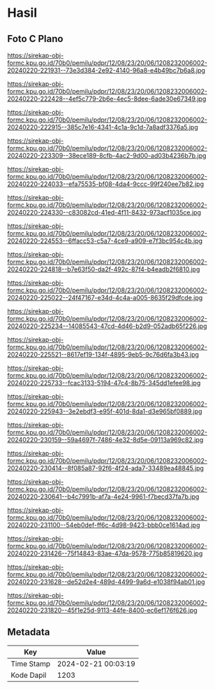 # Hasil

## Foto C Plano

https://sirekap-obj-formc.kpu.go.id/70b0/pemilu/pdpr/12/08/23/20/06/1208232006002-20240220-221931--73e3d384-2e92-4140-96a8-e4b49bc7b6a8.jpg

https://sirekap-obj-formc.kpu.go.id/70b0/pemilu/pdpr/12/08/23/20/06/1208232006002-20240220-222428--4ef5c779-2b6e-4ec5-8dee-6ade30e67349.jpg

https://sirekap-obj-formc.kpu.go.id/70b0/pemilu/pdpr/12/08/23/20/06/1208232006002-20240220-222915--385c7e16-4341-4c1a-9c1d-7a8adf3376a5.jpg

https://sirekap-obj-formc.kpu.go.id/70b0/pemilu/pdpr/12/08/23/20/06/1208232006002-20240220-223309--38ece189-8cfb-4ac2-9d00-ad03b4236b7b.jpg

https://sirekap-obj-formc.kpu.go.id/70b0/pemilu/pdpr/12/08/23/20/06/1208232006002-20240220-224033--efa75535-bf08-4da4-9ccc-99f240ee7b82.jpg

https://sirekap-obj-formc.kpu.go.id/70b0/pemilu/pdpr/12/08/23/20/06/1208232006002-20240220-224330--c83082cd-41ed-4f11-8432-973acf1035ce.jpg

https://sirekap-obj-formc.kpu.go.id/70b0/pemilu/pdpr/12/08/23/20/06/1208232006002-20240220-224553--6ffacc53-c5a7-4ce9-a909-e7f3bc954c4b.jpg

https://sirekap-obj-formc.kpu.go.id/70b0/pemilu/pdpr/12/08/23/20/06/1208232006002-20240220-224818--b7e63f50-da2f-492c-87f4-b4eadb2f6810.jpg

https://sirekap-obj-formc.kpu.go.id/70b0/pemilu/pdpr/12/08/23/20/06/1208232006002-20240220-225022--24f47167-e34d-4c4a-a005-8635f29dfcde.jpg

https://sirekap-obj-formc.kpu.go.id/70b0/pemilu/pdpr/12/08/23/20/06/1208232006002-20240220-225234--14085543-47cd-4d46-b2d9-052adb65f226.jpg

https://sirekap-obj-formc.kpu.go.id/70b0/pemilu/pdpr/12/08/23/20/06/1208232006002-20240220-225521--8617ef19-134f-4895-9eb5-9c76d6fa3b43.jpg

https://sirekap-obj-formc.kpu.go.id/70b0/pemilu/pdpr/12/08/23/20/06/1208232006002-20240220-225733--fcac3133-5194-47c4-8b75-345dd1efee98.jpg

https://sirekap-obj-formc.kpu.go.id/70b0/pemilu/pdpr/12/08/23/20/06/1208232006002-20240220-225943--3e2ebdf3-e95f-401d-8da1-d3e965bf0889.jpg

https://sirekap-obj-formc.kpu.go.id/70b0/pemilu/pdpr/12/08/23/20/06/1208232006002-20240220-230159--59a4697f-7486-4e32-8d5e-09113a969c82.jpg

https://sirekap-obj-formc.kpu.go.id/70b0/pemilu/pdpr/12/08/23/20/06/1208232006002-20240220-230414--8f085a87-92f6-4f24-ada7-33489ea48845.jpg

https://sirekap-obj-formc.kpu.go.id/70b0/pemilu/pdpr/12/08/23/20/06/1208232006002-20240220-230641--b4c7991b-af7a-4e24-9961-f7becd37fa7b.jpg

https://sirekap-obj-formc.kpu.go.id/70b0/pemilu/pdpr/12/08/23/20/06/1208232006002-20240220-231100--54eb0def-ff6c-4d98-9423-bbb0ce1614ad.jpg

https://sirekap-obj-formc.kpu.go.id/70b0/pemilu/pdpr/12/08/23/20/06/1208232006002-20240220-231426--75f14843-83ae-47da-9578-775b85819620.jpg

https://sirekap-obj-formc.kpu.go.id/70b0/pemilu/pdpr/12/08/23/20/06/1208232006002-20240220-231628--de52d2e4-489d-4499-9a6d-e1038f94ab01.jpg

https://sirekap-obj-formc.kpu.go.id/70b0/pemilu/pdpr/12/08/23/20/06/1208232006002-20240220-231820--45f1e25d-9113-44fe-8400-ec6ef176f626.jpg


## Metadata

| Key        | Value               |
| ---------- | ------------------- |
| Time Stamp | 2024-02-21 00:03:19 |
| Kode Dapil | 1203                |



